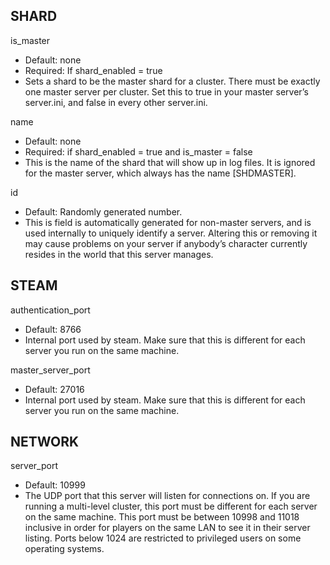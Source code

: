 ## SHARD

is_master

* Default: none
* Required: If shard_enabled = true
* Sets a shard to be the master shard for a cluster. There must be exactly one master server per cluster. Set this to true in your master server’s server.ini, and false in every other server.ini.

name

* Default: none
* Required: if shard_enabled = true and is_master = false
* This is the name of the shard that will show up in log files. It is ignored for the master server, which always has the name [SHDMASTER].

id

* Default: Randomly generated number.
* This is field is automatically generated for non-master servers, and is used internally to uniquely identify a server. Altering this or removing it may cause problems on your server if anybody’s character currently resides in the world that this server manages.

## STEAM

authentication_port

* Default: 8766
* Internal port used by steam. Make sure that this is different for each server you run on the same machine.

master_server_port

* Default: 27016
* Internal port used by steam. Make sure that this is different for each server you run on the same machine.

## NETWORK

server_port

* Default: 10999
* The UDP port that this server will listen for connections on. If you are running a multi-level cluster, this port must be different for each server on the same machine. This port must be between 10998 and 11018 inclusive in order for players on the same LAN to see it in their server listing. Ports below 1024 are restricted to privileged users on some operating systems.
